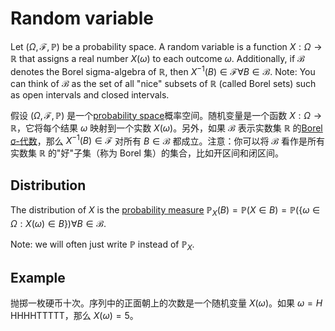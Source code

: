 # Random variable


Let $(\Omega, \mathcal{F}, \mathbb{P})$ be a probability space. A random variable is a function $X: \Omega \rightarrow \mathbb{R}$ that assigns a real number $X(\omega)$ to each outcome $\omega$. Additionally, if $\mathcal{B}$ denotes the Borel sigma-algebra of $\mathbb{R}$, then $X^{-1}(B) \in \mathcal{F} \forall B \in \mathcal{B}$. Note: You can think of $\mathcal{B}$ as the set of all "nice" subsets of $\mathbb{R}$ (called Borel sets) such as open intervals and closed intervals.

假设 $(\Omega, \mathcal{F}, \mathbb{P})$ 是一个[probability space](Probability.md#Probability%20space)概率空间。随机变量是一个函数 $X: \Omega \rightarrow \mathbb{R}$，它将每个结果 $\omega$ 映射到一个实数 $X(\omega)$。另外，如果 $\mathcal{B}$ 表示实数集 $\mathbb{R}$ 的[Borel σ-代数](../../1.%20Pure%20mathematics/Mathematical%20analysis/Measure%20theory/Borel%20set.md#Borel%20algebra)，那么 $X^{-1}(B) \in \mathcal{F}$ 对所有 $B \in \mathcal{B}$ 都成立。注意：你可以将 $\mathcal{B}$ 看作是所有实数集 $\mathbb{R}$ 的"好"子集（称为 Borel 集）的集合，比如开区间和闭区间。


## Distribution

The distribution of $X$ is the [probability measure](Probability%20measure.md) $\mathbb{P}_X(B)=\mathbb{P}(X \in B) =\mathbb{P}(\{\omega \in \Omega: X(\omega) \in B\}) \forall B \in \mathcal{B}$. 

Note: we will often just write $\mathbb{P}$ instead of $\mathbb{P}_X$.

##  Example

抛掷一枚硬币十次。序列中的正面朝上的次数是一个随机变量 $X(\omega)$。如果 $\omega=H$ HHHHTTTTT，那么 $X(\omega)=5$。